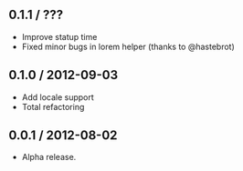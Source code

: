 0.1.1 / ???
------------------
* Improve statup time
* Fixed minor bugs in lorem helper (thanks to @hastebrot)

0.1.0 / 2012-09-03
------------------
* Add locale support
* Total refactoring

0.0.1 / 2012-08-02
------------------

* Alpha release.
